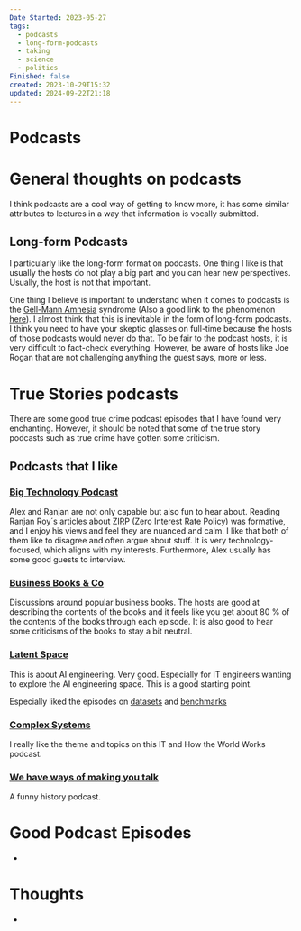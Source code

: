 ```yaml
---
Date Started: 2023-05-27
tags:
  - podcasts
  - long-form-podcasts
  - taking
  - science
  - politics
Finished: false
created: 2023-10-29T15:32
updated: 2024-09-22T21:18
---
```

# Podcasts




# General thoughts on podcasts

I think podcasts are a cool way of getting to know more, it has some similar attributes to lectures in a way that information is vocally submitted. 



## Long-form Podcasts

I particularly like the long-form format on podcasts. One thing I like is that usually the hosts do not play a big part and you can hear new perspectives. Usually, the host is not that important. 

One thing I believe is important to understand when it comes to podcasts is the [Gell-Mann Amnesia](https://www.epsilontheory.com/gell-mann-amnesia/) syndrome (Also a good link to the phenomenon [here](https://hypercritical.co/2023/08/18/the-plumber-problem)). I almost think that this is inevitable in the form of long-form podcasts. 
I think you need to have your skeptic glasses on full-time because the hosts of those podcasts would never do that. To be fair to the podcast hosts, it is very difficult to fact-check everything. However, be aware of hosts like Joe Rogan that are not challenging anything the guest says, more or less. 

# True Stories podcasts
There are some good true crime podcast episodes that I have found very enchanting. However, it should be noted that some of the true story podcasts such as true crime have gotten some criticism.


## Podcasts that I like

### [Big Technology Podcast](https://open.spotify.com/show/4ln6H9peIXhq19yv3CdOvE?si=592021bd4ede4b99)
Alex and Ranjan are not only capable but also fun to hear about. Reading Ranjan Roy´s articles about ZIRP (Zero Interest Rate Policy) was formative, and I enjoy his views and feel they are nuanced and calm. I like that both of them like to disagree and often argue about stuff. It is very technology-focused, which aligns with my interests. Furthermore, Alex usually has some good guests to interview. 

### [Business Books & Co](https://open.spotify.com/show/3AHsPplOB57xM25RtJwYQg?si=2b53b4fbb451425b)
Discussions around popular business books. The hosts are good at describing the contents of the books and it feels like you get about 80 % of the contents of the books through each episode. It is also good to hear some criticisms of the books to stay a bit neutral. 

### [Latent Space](https://open.spotify.com/show/2p7zZVwVF6Yk0Zsb4QmT7t?si=bda2e2b96be142a0)
This is about AI engineering. Very good. Especially for IT engineers wanting to explore the AI engineering space. This is a good starting point. 

Especially liked the episodes on [datasets](https://open.spotify.com/episode/23x4LKlYGaULX2bw5yVhrU?si=9724c8d7af58423f) and [benchmarks](https://open.spotify.com/episode/16vo3YLUTZI0nwAbrhjWYT?si=566051b5746b42b7)

### [Complex Systems](https://open.spotify.com/show/3Mos4VE3figVXleHDqfXOH?si=87845761654947e9) 
I really like the theme and topics on this IT and How the World Works podcast. 

### [We have ways of making you talk](https://open.spotify.com/show/34VlAepHmeloDD76RX4jtc?si=a4713a9fc9a74453)
A funny history podcast. 


# Good Podcast Episodes
- 

# Thoughts 
- 



